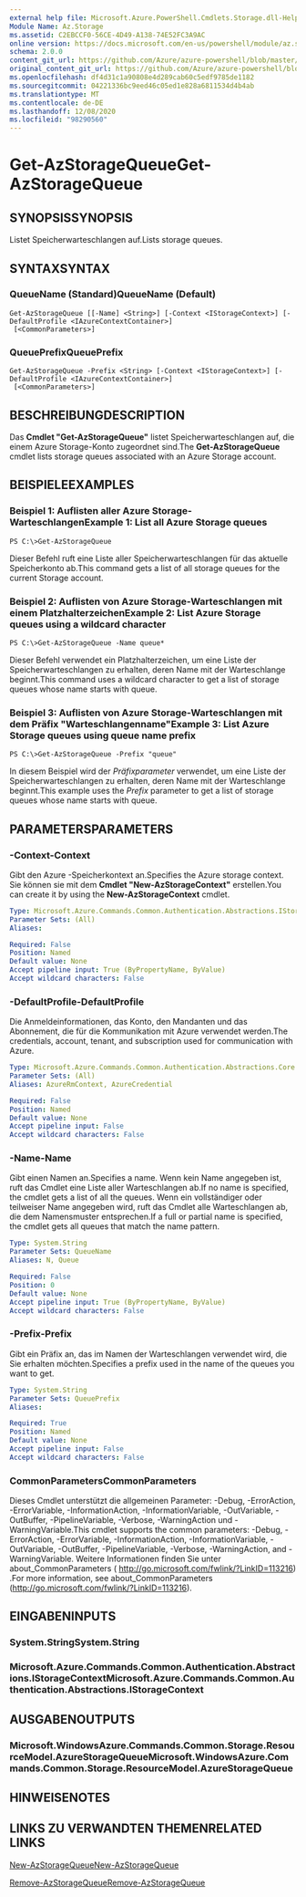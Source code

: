 ```yaml
---
external help file: Microsoft.Azure.PowerShell.Cmdlets.Storage.dll-Help.xml
Module Name: Az.Storage
ms.assetid: C2EBCCF0-56CE-4D49-A138-74E52FC3A9AC
online version: https://docs.microsoft.com/en-us/powershell/module/az.storage/get-azstoragequeue
schema: 2.0.0
content_git_url: https://github.com/Azure/azure-powershell/blob/master/src/Storage/Storage.Management/help/Get-AzStorageQueue.md
original_content_git_url: https://github.com/Azure/azure-powershell/blob/master/src/Storage/Storage.Management/help/Get-AzStorageQueue.md
ms.openlocfilehash: df4d31c1a90808e4d289cab60c5edf9785de1182
ms.sourcegitcommit: 04221336bc9eed46c05ed1e828a6811534d4b4ab
ms.translationtype: MT
ms.contentlocale: de-DE
ms.lasthandoff: 12/08/2020
ms.locfileid: "98290560"
---
```

# <span data-ttu-id="e50c4-101">Get-AzStorageQueue</span><span class="sxs-lookup"><span data-stu-id="e50c4-101">Get-AzStorageQueue</span></span>

## <span data-ttu-id="e50c4-102">SYNOPSIS</span><span class="sxs-lookup"><span data-stu-id="e50c4-102">SYNOPSIS</span></span>
<span data-ttu-id="e50c4-103">Listet Speicherwarteschlangen auf.</span><span class="sxs-lookup"><span data-stu-id="e50c4-103">Lists storage queues.</span></span>

## <span data-ttu-id="e50c4-104">SYNTAX</span><span class="sxs-lookup"><span data-stu-id="e50c4-104">SYNTAX</span></span>

### <span data-ttu-id="e50c4-105">QueueName (Standard)</span><span class="sxs-lookup"><span data-stu-id="e50c4-105">QueueName (Default)</span></span>
```
Get-AzStorageQueue [[-Name] <String>] [-Context <IStorageContext>] [-DefaultProfile <IAzureContextContainer>]
 [<CommonParameters>]
```

### <span data-ttu-id="e50c4-106">QueuePrefix</span><span class="sxs-lookup"><span data-stu-id="e50c4-106">QueuePrefix</span></span>
```
Get-AzStorageQueue -Prefix <String> [-Context <IStorageContext>] [-DefaultProfile <IAzureContextContainer>]
 [<CommonParameters>]
```

## <span data-ttu-id="e50c4-107">BESCHREIBUNG</span><span class="sxs-lookup"><span data-stu-id="e50c4-107">DESCRIPTION</span></span>
<span data-ttu-id="e50c4-108">Das **Cmdlet "Get-AzStorageQueue"** listet Speicherwarteschlangen auf, die einem Azure Storage-Konto zugeordnet sind.</span><span class="sxs-lookup"><span data-stu-id="e50c4-108">The **Get-AzStorageQueue** cmdlet lists storage queues associated with an Azure Storage account.</span></span>

## <span data-ttu-id="e50c4-109">BEISPIELE</span><span class="sxs-lookup"><span data-stu-id="e50c4-109">EXAMPLES</span></span>

### <span data-ttu-id="e50c4-110">Beispiel 1: Auflisten aller Azure Storage-Warteschlangen</span><span class="sxs-lookup"><span data-stu-id="e50c4-110">Example 1: List all Azure Storage queues</span></span>
```
PS C:\>Get-AzStorageQueue
```

<span data-ttu-id="e50c4-111">Dieser Befehl ruft eine Liste aller Speicherwarteschlangen für das aktuelle Speicherkonto ab.</span><span class="sxs-lookup"><span data-stu-id="e50c4-111">This command gets a list of all storage queues for the current Storage account.</span></span>

### <span data-ttu-id="e50c4-112">Beispiel 2: Auflisten von Azure Storage-Warteschlangen mit einem Platzhalterzeichen</span><span class="sxs-lookup"><span data-stu-id="e50c4-112">Example 2: List Azure Storage queues using a wildcard character</span></span>
```
PS C:\>Get-AzStorageQueue -Name queue*
```

<span data-ttu-id="e50c4-113">Dieser Befehl verwendet ein Platzhalterzeichen, um eine Liste der Speicherwarteschlangen zu erhalten, deren Name mit der Warteschlange beginnt.</span><span class="sxs-lookup"><span data-stu-id="e50c4-113">This command uses a wildcard character to get a list of storage queues whose name starts with queue.</span></span>

### <span data-ttu-id="e50c4-114">Beispiel 3: Auflisten von Azure Storage-Warteschlangen mit dem Präfix "Warteschlangenname"</span><span class="sxs-lookup"><span data-stu-id="e50c4-114">Example 3: List Azure Storage queues using queue name prefix</span></span>
```
PS C:\>Get-AzStorageQueue -Prefix "queue"
```

<span data-ttu-id="e50c4-115">In diesem Beispiel wird der *Präfixparameter* verwendet, um eine Liste der Speicherwarteschlangen zu erhalten, deren Name mit der Warteschlange beginnt.</span><span class="sxs-lookup"><span data-stu-id="e50c4-115">This example uses the *Prefix* parameter to get a list of storage queues whose name starts with queue.</span></span>

## <span data-ttu-id="e50c4-116">PARAMETERS</span><span class="sxs-lookup"><span data-stu-id="e50c4-116">PARAMETERS</span></span>

### <span data-ttu-id="e50c4-117">-Context</span><span class="sxs-lookup"><span data-stu-id="e50c4-117">-Context</span></span>
<span data-ttu-id="e50c4-118">Gibt den Azure -Speicherkontext an.</span><span class="sxs-lookup"><span data-stu-id="e50c4-118">Specifies the Azure storage context.</span></span>
<span data-ttu-id="e50c4-119">Sie können sie mit dem **Cmdlet "New-AzStorageContext"** erstellen.</span><span class="sxs-lookup"><span data-stu-id="e50c4-119">You can create it by using the **New-AzStorageContext** cmdlet.</span></span>

```yaml
Type: Microsoft.Azure.Commands.Common.Authentication.Abstractions.IStorageContext
Parameter Sets: (All)
Aliases:

Required: False
Position: Named
Default value: None
Accept pipeline input: True (ByPropertyName, ByValue)
Accept wildcard characters: False
```

### <span data-ttu-id="e50c4-120">-DefaultProfile</span><span class="sxs-lookup"><span data-stu-id="e50c4-120">-DefaultProfile</span></span>
<span data-ttu-id="e50c4-121">Die Anmeldeinformationen, das Konto, den Mandanten und das Abonnement, die für die Kommunikation mit Azure verwendet werden.</span><span class="sxs-lookup"><span data-stu-id="e50c4-121">The credentials, account, tenant, and subscription used for communication with Azure.</span></span>

```yaml
Type: Microsoft.Azure.Commands.Common.Authentication.Abstractions.Core.IAzureContextContainer
Parameter Sets: (All)
Aliases: AzureRmContext, AzureCredential

Required: False
Position: Named
Default value: None
Accept pipeline input: False
Accept wildcard characters: False
```

### <span data-ttu-id="e50c4-122">-Name</span><span class="sxs-lookup"><span data-stu-id="e50c4-122">-Name</span></span>
<span data-ttu-id="e50c4-123">Gibt einen Namen an.</span><span class="sxs-lookup"><span data-stu-id="e50c4-123">Specifies a name.</span></span>
<span data-ttu-id="e50c4-124">Wenn kein Name angegeben ist, ruft das Cmdlet eine Liste aller Warteschlangen ab.</span><span class="sxs-lookup"><span data-stu-id="e50c4-124">If no name is specified, the cmdlet gets a list of all the queues.</span></span>
<span data-ttu-id="e50c4-125">Wenn ein vollständiger oder teilweiser Name angegeben wird, ruft das Cmdlet alle Warteschlangen ab, die dem Namensmuster entsprechen.</span><span class="sxs-lookup"><span data-stu-id="e50c4-125">If a full or partial name is specified, the cmdlet gets all queues that match the name pattern.</span></span>

```yaml
Type: System.String
Parameter Sets: QueueName
Aliases: N, Queue

Required: False
Position: 0
Default value: None
Accept pipeline input: True (ByPropertyName, ByValue)
Accept wildcard characters: False
```

### <span data-ttu-id="e50c4-126">-Prefix</span><span class="sxs-lookup"><span data-stu-id="e50c4-126">-Prefix</span></span>
<span data-ttu-id="e50c4-127">Gibt ein Präfix an, das im Namen der Warteschlangen verwendet wird, die Sie erhalten möchten.</span><span class="sxs-lookup"><span data-stu-id="e50c4-127">Specifies a prefix used in the name of the queues you want to get.</span></span>

```yaml
Type: System.String
Parameter Sets: QueuePrefix
Aliases:

Required: True
Position: Named
Default value: None
Accept pipeline input: False
Accept wildcard characters: False
```

### <span data-ttu-id="e50c4-128">CommonParameters</span><span class="sxs-lookup"><span data-stu-id="e50c4-128">CommonParameters</span></span>
<span data-ttu-id="e50c4-129">Dieses Cmdlet unterstützt die allgemeinen Parameter: -Debug, -ErrorAction, -ErrorVariable, -InformationAction, -InformationVariable, -OutVariable, -OutBuffer, -PipelineVariable, -Verbose, -WarningAction und -WarningVariable.</span><span class="sxs-lookup"><span data-stu-id="e50c4-129">This cmdlet supports the common parameters: -Debug, -ErrorAction, -ErrorVariable, -InformationAction, -InformationVariable, -OutVariable, -OutBuffer, -PipelineVariable, -Verbose, -WarningAction, and -WarningVariable.</span></span> <span data-ttu-id="e50c4-130">Weitere Informationen finden Sie unter about_CommonParameters ( http://go.microsoft.com/fwlink/?LinkID=113216) .</span><span class="sxs-lookup"><span data-stu-id="e50c4-130">For more information, see about_CommonParameters (http://go.microsoft.com/fwlink/?LinkID=113216).</span></span>

## <span data-ttu-id="e50c4-131">EINGABEN</span><span class="sxs-lookup"><span data-stu-id="e50c4-131">INPUTS</span></span>

### <span data-ttu-id="e50c4-132">System.String</span><span class="sxs-lookup"><span data-stu-id="e50c4-132">System.String</span></span>

### <span data-ttu-id="e50c4-133">Microsoft.Azure.Commands.Common.Authentication.Abstractions.IStorageContext</span><span class="sxs-lookup"><span data-stu-id="e50c4-133">Microsoft.Azure.Commands.Common.Authentication.Abstractions.IStorageContext</span></span>

## <span data-ttu-id="e50c4-134">AUSGABEN</span><span class="sxs-lookup"><span data-stu-id="e50c4-134">OUTPUTS</span></span>

### <span data-ttu-id="e50c4-135">Microsoft.WindowsAzure.Commands.Common.Storage.ResourceModel.AzureStorageQueue</span><span class="sxs-lookup"><span data-stu-id="e50c4-135">Microsoft.WindowsAzure.Commands.Common.Storage.ResourceModel.AzureStorageQueue</span></span>

## <span data-ttu-id="e50c4-136">HINWEISE</span><span class="sxs-lookup"><span data-stu-id="e50c4-136">NOTES</span></span>

## <span data-ttu-id="e50c4-137">LINKS ZU VERWANDTEN THEMEN</span><span class="sxs-lookup"><span data-stu-id="e50c4-137">RELATED LINKS</span></span>

[<span data-ttu-id="e50c4-138">New-AzStorageQueue</span><span class="sxs-lookup"><span data-stu-id="e50c4-138">New-AzStorageQueue</span></span>](./New-AzStorageQueue.md)

[<span data-ttu-id="e50c4-139">Remove-AzStorageQueue</span><span class="sxs-lookup"><span data-stu-id="e50c4-139">Remove-AzStorageQueue</span></span>](./Remove-AzStorageQueue.md)


